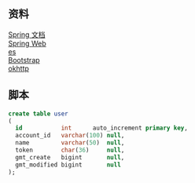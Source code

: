 ## 资料
[Spring 文档](https://spring.io/guides)  
[Spring Web](https://spring.io/guides/gs/serving-web-contt/)  
[es](https://elasticsearchn/)  
[Bootstrap](https:esss.com/getting-started/)  
[okhttp](https://square.github.io/okhttp/)

## 脚本
```sql
create table user
(
  id           int      auto_increment primary key,
  account_id   varchar(100) null,
  name         varchar(50)  null,
  token        char(36)     null,
  gmt_create   bigint       null,
  gmt_modified bigint       null
);
```